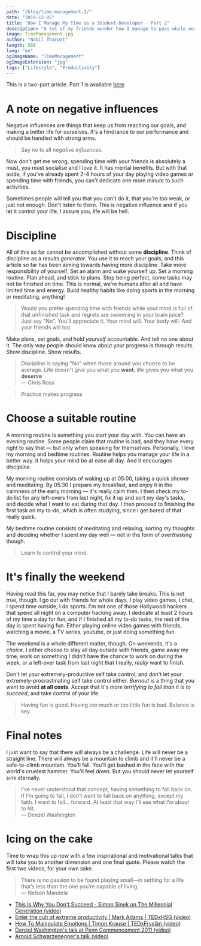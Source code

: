 ```yaml
---
path: "/blog/time-management-2/"
date: "2019-12-05"
title: "How I Manage My Time as a Student-Developer - Part 2"
description: "A lot of my friends wonder how I manage to pass while working as a front-end developer. In this article, I'll explore my time management habits."
image: TimeManagement.jpg
author: "Nabil Tharwat"
length: 560
lang: "en"
ogImageName: "TimeManagement"
ogImageExtension: "jpg"
tags: ["Lifestyle", "Productivity"]
---
```


This is a two-part article. Part 1 is available [here](/blog/time-management-1)


# A note on negative influences
Negative influences are things that keep us from reaching our goals, and making a better life for ourselves. It's a hindrance to our performance and should be handled with strong arms.

><span>Say no to all *negative influences*.</span>

Now don't get me wrong, spending time with your friends is absolutely a must, you must socialise and I love it. It has mental benefits. But with that aside, if you've already spent 2-4 hours of your day playing video games or spending time with friends, you can't dedicate one more *minute* to such activities.

Sometimes people will tell you that you can't do it, that you're too weak, or just not enough. Don't listen to them. This is negative influence and if you let it control your life, I assure you, life will be hell. 

# Discipline
All of this so far cannot be accomplished without some **discipline**. Think of discipline as a *results generator*. You use it to reach your goals, and this article so far has been aiming towards having more discipline. Take more responsibility of yourself. Set an alarm and wake yourself up. Set a morning routine. Plan ahead, and stick to plans. Stop being perfect, some tasks may not be finished on time. This is normal, we're humans after all and have limited time and energy. Build healthy habits like doing sports in the morning or meditating, anything!

> <span>Would you prefer spending time with friends while your mind is full of that unfinished task and regrets are swimming in your brain juice? Just say "No". You'll appreciate it. Your mind will. Your body will. And your friends will too.</span>

Make plans, set goals, and hold *yourself* accountable. And tell no one about it. The only way people should know about your progress is through results. Show discipline. Show results.

> <span>Discipline is saying "No" when those around you choose to be average. Life doesn't give you what you **want**, life gives you what you **deserve**</span><br>
> — Chris Ross

> <span>Practice makes progress</span>

# Choose a suitable routine
A morning routine is something you start your day with. You can have an evening routine. Some people claim that routine is bad, and they have every right to say that — but only when speaking for themselves. Personally, I love my morning and bedtime routines. Routine helps you manage your life in a better way. It helps your mind be at ease all day. And it encourages *discipline*.

My morning routine consists of waking up at 05:00, taking a quick shower and meditating. By 05:30 I prepare my breakfast, and enjoy it in the calmness of the early morning — it's really calm then. I then check my to-do list for any left-overs from last night, fix it up and sort my day's tasks, and decide what I want to eat during that day. I then proceed to finishing the first task on my to-do, which is often studying, since I get bored of that really quick. 

My bedtime routine consists of meditating and relaxing, sorting my thoughts and deciding whether I spent my day well — not in the form of *overthinking* though.

> <span>Learn to control your mind.</span>

# It's finally the weekend
Having read this far, you may notice that I barely take breaks. This is not true, though. I go out with friends for whole days, I play video games, I chat, I spend time outside, I do sports. I'm not one of those Hollywood hackers that spend all night on a computer hacking away. I dedicate at least 2 hours of my time a day for fun, and if I finished all my to-do tasks, the rest of the day is spent having fun. Either playing online video games with friends, watching a movie, a TV series, youtube, or just doing something fun. 

The weekend is a whole different matter, though. On weekends, it's a *choice*. I either choose to stay all day outside with friends, game away my time, work on something I didn't have the chance to work on during the week, or a left-over task from last night that I really, *really* want to finish.

Don't let your extremely-productive self take control, and don't let your extremely-procrastinating self take control either. *Burnout* is a thing that you want to avoid **at all costs**. Accept that it's *more terrifying to fail than it is to succeed*, and take control of your life. 

> <span>Having fun is good. Having too much or too little fun is bad. Balance is key.</span>


# Final notes
I just want to say that there will always be a challenge. Life will never be a straight line. There will always be a mountain to climb and it'll never be a safe-to-climb mountain. You'll fall. You'll get bashed in the face with the world's cruelest hammer. You'll feel down. But you should never let yourself sink eternally. 

> <span>I’ve never understood that concept, having something to fall back on. If I’m going to fall, I don’t want to fall back on anything, except my faith. I want to fall… forward. At least that way I’ll see what I’m about to hit.</span><br>
> — Denzel Washington


# Icing on the cake
Time to wrap this up now with a few inspirational and motivational talks that will take you to another dimension and one final quote. Please watch the first two videos, for your own sake.

> <span>There is no passion to be found playing small—in settling for a life that’s less than the one you’re capable of living.</span><br>
> — Nelson Mandela

- [This Is Why You Don't Succeed - Simon Sinek on The Millennial Generation (video)](https://youtu.be/xNgQOHwsIbg)
- [Enter the cult of extreme productivity | Mark Adams | TEDxHSG (video)](https://youtu.be/2paoNvG5Nmo)
- [How To Manipulate Emotions | Timon Krause | TEDxFryslân (video)](https://youtu.be/ZucVXYoegVU)
- [Denzel Washington's talk at Penn Commencement 2011 (video)](https://www.youtube.com/watch?v=tbnzAVRZ9Xc)
- [Arnold Schwarzenegger's talk (video)](https://www.youtube.com/watch?v=u_ktRTWMX3M)